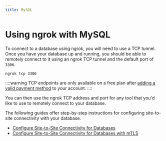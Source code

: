 ```yaml
---
title: MySQL
---
```


# Using ngrok with MySQL

To connect to a database using ngrok, you will need to use a TCP tunnel. Once you have your database up and running, you should be able to remotely connect to it using an ngrok TCP tunnel and the default port of `3306`.

```bash
ngrok tcp 3306
```

::::warning
TCP endpoints are only available on a free plan after [adding a valid payment method](https://dashboard.ngrok.com/settings#id-verification) to your account.
::::

You can then use the ngrok TCP address and port for any tool that you'd like to use to remotely connect to your database.

The following guides offer step-by-step instructions for configuring site-to-site connectivity with your database.

- [Configure Site-to-Site Connectivity for
  Databases](/docs/guides/site-to-site-connectivity/)
- [Configure Site-to-Site Connectivity for Databases with mTLS](/docs/guides/site-to-site-connectivity/)

